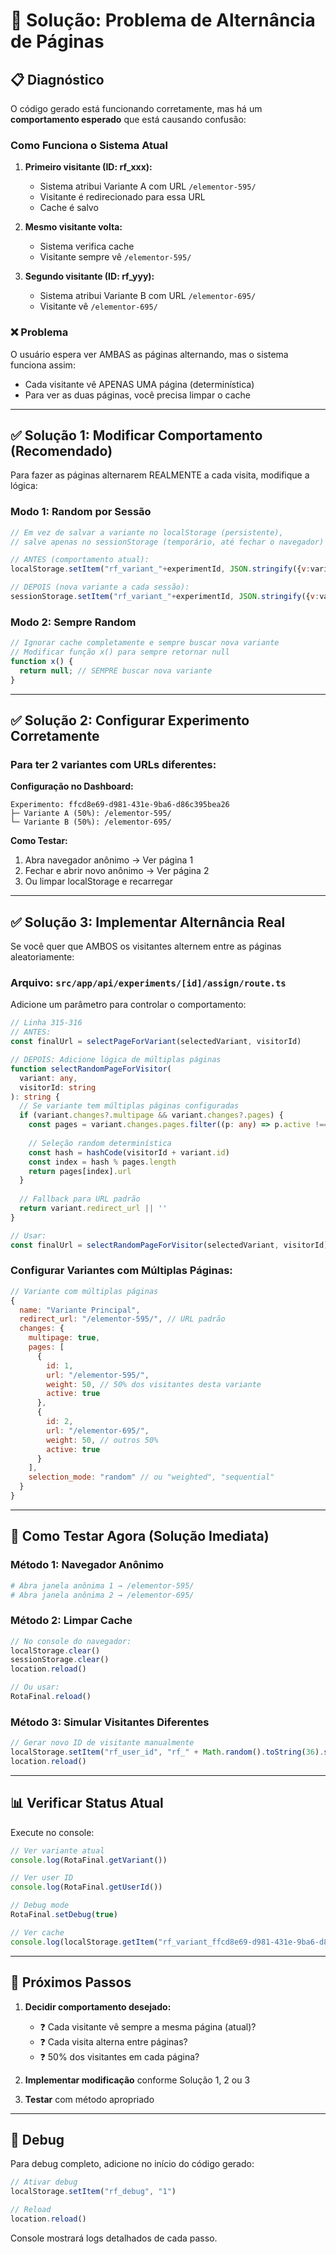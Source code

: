 # 🔧 Solução: Problema de Alternância de Páginas

## 📋 Diagnóstico

O código gerado está funcionando corretamente, mas há um **comportamento esperado** que está causando confusão:

### Como Funciona o Sistema Atual

1. **Primeiro visitante (ID: rf_xxx):** 
   - Sistema atribui Variante A com URL `/elementor-595/`
   - Visitante é redirecionado para essa URL
   - Cache é salvo

2. **Mesmo visitante volta:**
   - Sistema verifica cache
   - Visitante sempre vê `/elementor-595/`

3. **Segundo visitante (ID: rf_yyy):**
   - Sistema atribui Variante B com URL `/elementor-695/`
   - Visitante vê `/elementor-695/`

### ❌ Problema

O usuário espera ver AMBAS as páginas alternando, mas o sistema funciona assim:
- Cada visitante vê APENAS UMA página (determinística)
- Para ver as duas páginas, você precisa limpar o cache

---

## ✅ Solução 1: Modificar Comportamento (Recomendado)

Para fazer as páginas alternarem REALMENTE a cada visita, modifique a lógica:

### Modo 1: Random por Sessão
```javascript
// Em vez de salvar a variante no localStorage (persistente),
// salve apenas no sessionStorage (temporário, até fechar o navegador)

// ANTES (comportamento atual):
localStorage.setItem("rf_variant_"+experimentId, JSON.stringify({v:variant,t:Date.now()}))

// DEPOIS (nova variante a cada sessão):
sessionStorage.setItem("rf_variant_"+experimentId, JSON.stringify({v:variant,t:Date.now()}))
```

### Modo 2: Sempre Random
```javascript
// Ignorar cache completamente e sempre buscar nova variante
// Modificar função x() para sempre retornar null
function x() {
  return null; // SEMPRE buscar nova variante
}
```

---

## ✅ Solução 2: Configurar Experimento Corretamente

### Para ter 2 variantes com URLs diferentes:

**Configuração no Dashboard:**

```
Experimento: ffcd8e69-d981-431e-9ba6-d86c395bea26
├─ Variante A (50%): /elementor-595/
└─ Variante B (50%): /elementor-695/
```

**Como Testar:**
1. Abra navegador anônimo → Ver página 1
2. Fechar e abrir novo anônimo → Ver página 2
3. Ou limpar localStorage e recarregar

---

## ✅ Solução 3: Implementar Alternância Real

Se você quer que AMBOS os visitantes alternem entre as páginas aleatoriamente:

### Arquivo: `src/app/api/experiments/[id]/assign/route.ts`

Adicione um parâmetro para controlar o comportamento:

```typescript
// Linha 315-316
// ANTES:
const finalUrl = selectPageForVariant(selectedVariant, visitorId)

// DEPOIS: Adicione lógica de múltiplas páginas
function selectRandomPageForVisitor(
  variant: any,
  visitorId: string
): string {
  // Se variante tem múltiplas páginas configuradas
  if (variant.changes?.multipage && variant.changes?.pages) {
    const pages = variant.changes.pages.filter((p: any) => p.active !== false)
    
    // Seleção random determinística
    const hash = hashCode(visitorId + variant.id)
    const index = hash % pages.length
    return pages[index].url
  }
  
  // Fallback para URL padrão
  return variant.redirect_url || ''
}

// Usar:
const finalUrl = selectRandomPageForVisitor(selectedVariant, visitorId)
```

### Configurar Variantes com Múltiplas Páginas:

```javascript
// Variante com múltiplas páginas
{
  name: "Variante Principal",
  redirect_url: "/elementor-595/", // URL padrão
  changes: {
    multipage: true,
    pages: [
      {
        id: 1,
        url: "/elementor-595/",
        weight: 50, // 50% dos visitantes desta variante
        active: true
      },
      {
        id: 2,
        url: "/elementor-695/",
        weight: 50, // outros 50%
        active: true
      }
    ],
    selection_mode: "random" // ou "weighted", "sequential"
  }
}
```

---

## 🧪 Como Testar Agora (Solução Imediata)

### Método 1: Navegador Anônimo
```bash
# Abra janela anônima 1 → /elementor-595/
# Abra janela anônima 2 → /elementor-695/
```

### Método 2: Limpar Cache
```javascript
// No console do navegador:
localStorage.clear()
sessionStorage.clear()
location.reload()

// Ou usar:
RotaFinal.reload()
```

### Método 3: Simular Visitantes Diferentes
```javascript
// Gerar novo ID de visitante manualmente
localStorage.setItem("rf_user_id", "rf_" + Math.random().toString(36).slice(2,11) + "_" + Date.now().toString(36))
location.reload()
```

---

## 📊 Verificar Status Atual

Execute no console:

```javascript
// Ver variante atual
console.log(RotaFinal.getVariant())

// Ver user ID
console.log(RotaFinal.getUserId())

// Debug mode
RotaFinal.setDebug(true)

// Ver cache
console.log(localStorage.getItem("rf_variant_ffcd8e69-d981-431e-9ba6-d86c395bea26"))
```

---

## 🎯 Próximos Passos

1. **Decidir comportamento desejado:**
   - ❓ Cada visitante vê sempre a mesma página (atual)?
   - ❓ Cada visita alterna entre páginas?
   - ❓ 50% dos visitantes em cada página?

2. **Implementar modificação** conforme Solução 1, 2 ou 3

3. **Testar** com método apropriado

---

## 🐛 Debug

Para debug completo, adicione no início do código gerado:

```javascript
// Ativar debug
localStorage.setItem("rf_debug", "1")

// Reload
location.reload()
```

Console mostrará logs detalhados de cada passo.

